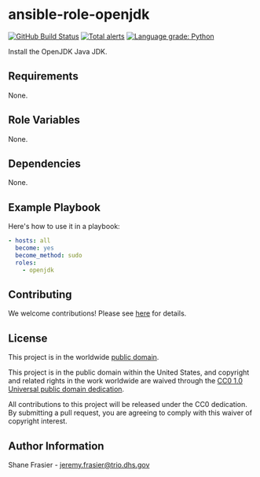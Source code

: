 # ansible-role-openjdk #

[![GitHub Build Status](https://github.com/cisagov/ansible-role-openjdk/workflows/build/badge.svg)](https://github.com/cisagov/ansible-role-openjdk/actions)
[![Total alerts](https://img.shields.io/lgtm/alerts/g/cisagov/ansible-role-openjdk.svg?logo=lgtm&logoWidth=18)](https://lgtm.com/projects/g/cisagov/ansible-role-openjdk/alerts/)
[![Language grade: Python](https://img.shields.io/lgtm/grade/python/g/cisagov/ansible-role-openjdk.svg?logo=lgtm&logoWidth=18)](https://lgtm.com/projects/g/cisagov/ansible-role-openjdk/context:python)

Install the OpenJDK Java JDK.

## Requirements ##

None.

## Role Variables ##

None.

## Dependencies ##

None.

## Example Playbook ##

Here's how to use it in a playbook:

```yaml
- hosts: all
  become: yes
  become_method: sudo
  roles:
    - openjdk
```

## Contributing ##

We welcome contributions!  Please see [here](CONTRIBUTING.md) for
details.

## License ##

This project is in the worldwide [public domain](LICENSE).

This project is in the public domain within the United States, and
copyright and related rights in the work worldwide are waived through
the [CC0 1.0 Universal public domain
dedication](https://creativecommons.org/publicdomain/zero/1.0/).

All contributions to this project will be released under the CC0
dedication. By submitting a pull request, you are agreeing to comply
with this waiver of copyright interest.

## Author Information ##

Shane Frasier - <jeremy.frasier@trio.dhs.gov>
